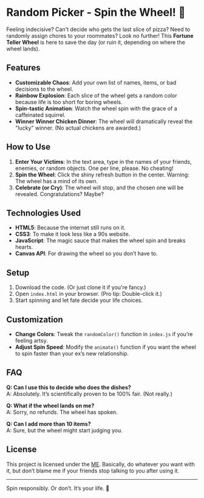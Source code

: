 # Random Picker - Spin the Wheel! 🎡

Feeling indecisive? Can't decide who gets the last slice of pizza? Need to randomly assign chores to your roommates? Look no further! This **Fortune Teller Wheel** is here to save the day (or ruin it, depending on where the wheel lands).

## Features

- **Customizable Chaos**: Add your own list of names, items, or bad decisions to the wheel.
- **Rainbow Explosion**: Each slice of the wheel gets a random color because life is too short for boring wheels.
- **Spin-tastic Animation**: Watch the wheel spin with the grace of a caffeinated squirrel.
- **Winner Winner Chicken Dinner**: The wheel will dramatically reveal the "lucky" winner. (No actual chickens are awarded.)

## How to Use

1. **Enter Your Victims**: In the text area, type in the names of your friends, enemies, or random objects. One per line, please. No cheating!
2. **Spin the Wheel**: Click the shiny refresh button in the center. Warning: The wheel has a mind of its own.
3. **Celebrate (or Cry)**: The wheel will stop, and the chosen one will be revealed. Congratulations? Maybe?

## Technologies Used

- **HTML5**: Because the internet still runs on it.
- **CSS3**: To make it look less like a 90s website.
- **JavaScript**: The magic sauce that makes the wheel spin and breaks hearts.
- **Canvas API**: For drawing the wheel so you don’t have to.

## Setup

1. Download the code. (Or just clone it if you're fancy.)
2. Open `index.html` in your browser. (Pro tip: Double-click it.)
3. Start spinning and let fate decide your life choices.

## Customization

- **Change Colors**: Tweak the `randomColor()` function in `index.js` if you’re feeling artsy.
- **Adjust Spin Speed**: Modify the `animate()` function if you want the wheel to spin faster than your ex’s new relationship.

## FAQ

**Q: Can I use this to decide who does the dishes?**  
A: Absolutely. It’s scientifically proven to be 100% fair. (Not really.)

**Q: What if the wheel lands on me?**  
A: Sorry, no refunds. The wheel has spoken.

**Q: Can I add more than 10 items?**  
A: Sure, but the wheel might start judging you.

## License

This project is licensed under the [ME](LICENSE). Basically, do whatever you want with it, but don’t blame me if your friends stop talking to you after using it.

---

Spin responsibly. Or don’t. It’s your life. 🎉
